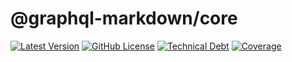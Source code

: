 # @graphql-markdown/core

[![Latest Version](https://img.shields.io/npm/v/@graphql-markdown/core?style=flat-square)](https://www.npmjs.com/package/@graphql-markdown/core)
[![GitHub License](https://img.shields.io/github/license/graphql-markdown/graphql-markdown?style=flat-square)](https://raw.githubusercontent.com/graphql-markdown/graphql-markdown/main/LICENSE)
[![Technical Debt](https://sonarcloud.io/api/project_badges/measure?project=graphql-markdown_core&metric=sqale_index)](https://sonarcloud.io/summary/new_code?id=graphql-markdown_core)
[![Coverage](https://sonarcloud.io/api/project_badges/measure?project=graphql-markdown_core&metric=coverage)](https://sonarcloud.io/summary/new_code?id=graphql-markdown_core)
